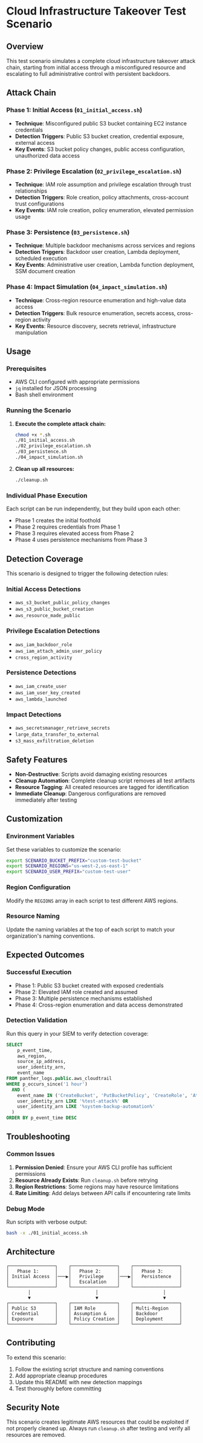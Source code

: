 # Cloud Infrastructure Takeover Test Scenario

## Overview

This test scenario simulates a complete cloud infrastructure takeover attack chain, starting from initial access through a misconfigured resource and escalating to full administrative control with persistent backdoors.

## Attack Chain

### Phase 1: Initial Access (`01_initial_access.sh`)
- **Technique**: Misconfigured public S3 bucket containing EC2 instance credentials
- **Detection Triggers**: Public S3 bucket creation, credential exposure, external access
- **Key Events**: S3 bucket policy changes, public access configuration, unauthorized data access

### Phase 2: Privilege Escalation (`02_privilege_escalation.sh`) 
- **Technique**: IAM role assumption and privilege escalation through trust relationships
- **Detection Triggers**: Role creation, policy attachments, cross-account trust configurations
- **Key Events**: IAM role creation, policy enumeration, elevated permission usage

### Phase 3: Persistence (`03_persistence.sh`)
- **Technique**: Multiple backdoor mechanisms across services and regions
- **Detection Triggers**: Backdoor user creation, Lambda deployment, scheduled execution
- **Key Events**: Administrative user creation, Lambda function deployment, SSM document creation

### Phase 4: Impact Simulation (`04_impact_simulation.sh`)
- **Technique**: Cross-region resource enumeration and high-value data access
- **Detection Triggers**: Bulk resource enumeration, secrets access, cross-region activity
- **Key Events**: Resource discovery, secrets retrieval, infrastructure manipulation

## Usage

### Prerequisites
- AWS CLI configured with appropriate permissions
- `jq` installed for JSON processing
- Bash shell environment

### Running the Scenario

1. **Execute the complete attack chain:**
   ```bash
   chmod +x *.sh
   ./01_initial_access.sh
   ./02_privilege_escalation.sh  
   ./03_persistence.sh
   ./04_impact_simulation.sh
   ```

2. **Clean up all resources:**
   ```bash
   ./cleanup.sh
   ```

### Individual Phase Execution

Each script can be run independently, but they build upon each other:

- Phase 1 creates the initial foothold
- Phase 2 requires credentials from Phase 1
- Phase 3 requires elevated access from Phase 2  
- Phase 4 uses persistence mechanisms from Phase 3

## Detection Coverage

This scenario is designed to trigger the following detection rules:

### Initial Access Detections
- `aws_s3_bucket_public_policy_changes`
- `aws_s3_public_bucket_creation`
- `aws_resource_made_public`

### Privilege Escalation Detections
- `aws_iam_backdoor_role`
- `aws_iam_attach_admin_user_policy`
- `cross_region_activity`

### Persistence Detections
- `aws_iam_create_user`
- `aws_iam_user_key_created`
- `aws_lambda_launched`

### Impact Detections
- `aws_secretsmanager_retrieve_secrets`
- `large_data_transfer_to_external`
- `s3_mass_exfiltration_deletion`

## Safety Features

- **Non-Destructive**: Scripts avoid damaging existing resources
- **Cleanup Automation**: Complete cleanup script removes all test artifacts
- **Resource Tagging**: All created resources are tagged for identification
- **Immediate Cleanup**: Dangerous configurations are removed immediately after testing

## Customization

### Environment Variables
Set these variables to customize the scenario:

```bash
export SCENARIO_BUCKET_PREFIX="custom-test-bucket"
export SCENARIO_REGIONS="us-west-2,us-east-1" 
export SCENARIO_USER_PREFIX="custom-test-user"
```

### Region Configuration
Modify the `REGIONS` array in each script to test different AWS regions.

### Resource Naming
Update the naming variables at the top of each script to match your organization's naming conventions.

## Expected Outcomes

### Successful Execution
- Phase 1: Public S3 bucket created with exposed credentials
- Phase 2: Elevated IAM role created and assumed
- Phase 3: Multiple persistence mechanisms established
- Phase 4: Cross-region enumeration and data access demonstrated

### Detection Validation
Run this query in your SIEM to verify detection coverage:

```sql
SELECT 
    p_event_time,
    aws_region,
    source_ip_address,
    user_identity_arn,
    event_name
FROM panther_logs.public.aws_cloudtrail
WHERE p_occurs_since('1 hour')
  AND (
    event_name IN ('CreateBucket', 'PutBucketPolicy', 'CreateRole', 'AttachRolePolicy') OR
    user_identity_arn LIKE '%test-attack%' OR
    user_identity_arn LIKE '%system-backup-automation%'
  )
ORDER BY p_event_time DESC
```

## Troubleshooting

### Common Issues

1. **Permission Denied**: Ensure your AWS CLI profile has sufficient permissions
2. **Resource Already Exists**: Run `cleanup.sh` before retrying
3. **Region Restrictions**: Some regions may have resource limitations
4. **Rate Limiting**: Add delays between API calls if encountering rate limits

### Debug Mode
Run scripts with verbose output:
```bash
bash -x ./01_initial_access.sh
```

## Architecture

```
┌─────────────────┐    ┌─────────────────┐    ┌─────────────────┐
│   Phase 1:      │    │   Phase 2:      │    │   Phase 3:      │
│ Initial Access  │───▶│   Privilege     │───▶│   Persistence   │
│                 │    │   Escalation    │    │                 │
└─────────────────┘    └─────────────────┘    └─────────────────┘
        │                        │                        │
        ▼                        ▼                        ▼
┌─────────────────┐    ┌─────────────────┐    ┌─────────────────┐
│ Public S3       │    │ IAM Role        │    │ Multi-Region    │
│ Credential      │    │ Assumption &    │    │ Backdoor        │
│ Exposure        │    │ Policy Creation │    │ Deployment      │
└─────────────────┘    └─────────────────┘    └─────────────────┘
```

## Contributing

To extend this scenario:

1. Follow the existing script structure and naming conventions
2. Add appropriate cleanup procedures
3. Update this README with new detection mappings
4. Test thoroughly before committing

## Security Note

This scenario creates legitimate AWS resources that could be exploited if not properly cleaned up. Always run `cleanup.sh` after testing and verify all resources are removed.